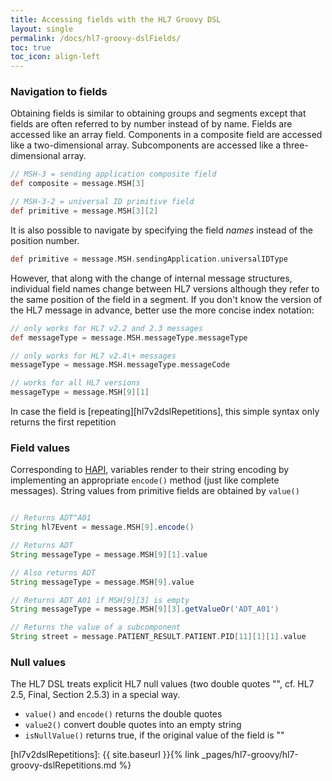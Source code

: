 ```yaml
---
title: Accessing fields with the HL7 Groovy DSL
layout: single
permalink: /docs/hl7-groovy-dslFields/
toc: true
toc_icon: align-left  
---
```



### Navigation to fields

Obtaining fields is similar to obtaining groups and segments except that fields are often referred to by number instead
of by name. Fields are accessed like an array field. Components in a composite field are accessed like a two-dimensional array.
Subcomponents are accessed like a three-dimensional array.

```groovy
// MSH-3 = sending application composite field
def composite = message.MSH[3]

// MSH-3-2 = universal ID primitive field
def primitive = message.MSH[3][2]  
```

It is also possible to navigate by specifying the field *names* instead of the position number.

```groovy
def primitive = message.MSH.sendingApplication.universalIDType
```

However, that along with the change of internal message structures, individual field names change between HL7 versions although 
they refer to the same position of the field in a segment. If you don't know the version of the HL7 message in advance, better 
use the more concise index notation:

```groovy
// only works for HL7 v2.2 and 2.3 messages
def messageType = message.MSH.messageType.messageType

// only works for HL7 v2.4\+ messages
messageType = message.MSH.messageType.messageCode

// works for all HL7 versions
messageType = message.MSH[9][1]                       
```

In case the field is [repeating][hl7v2dslRepetitions], this simple syntax only returns the first repetition

### Field values

Corresponding to [HAPI], variables render to their string encoding by implementing an appropriate `encode()` method (just like complete messages).
String values from primitive fields are obtained by `value()`

```groovy

// Returns ADT^A01
String hl7Event = message.MSH[9].encode()

// Returns ADT
String messageType = message.MSH[9][1].value

// Also returns ADT
String messageType = message.MSH[9].value

// Returns ADT_A01 if MSH[9][3] is empty
String messageType = message.MSH[9][3].getValueOr('ADT_A01')

// Returns the value of a subcomponent
String street = message.PATIENT_RESULT.PATIENT.PID[11][1][1].value
```

### Null values

The HL7 DSL treats explicit HL7 null values (two double quotes "", cf. HL7 2.5, Final, Section 2.5.3) in a special way.

* `value()` and `encode()` returns the double quotes
* `value2()` convert double quotes into an empty string
* `isNullValue()` returns true, if the original value of the field is ""


[HAPI]: https://hapifhir.github.io/hapi-hl7v2/
[hl7v2dslRepetitions]: {{ site.baseurl }}{% link _pages/hl7-groovy/hl7-groovy-dslRepetitions.md %}